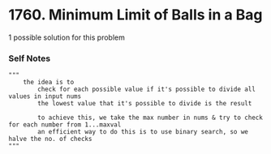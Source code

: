 # 1760. Minimum Limit of Balls in a Bag

1 possible solution for this problem  

### Self Notes


```
"""
    the idea is to 
        check for each possible value if it's possible to divide all values in input nums
        the lowest value that it's possible to divide is the result

        to achieve this, we take the max number in nums & try to check for each number from 1...maxval
        an efficient way to do this is to use binary search, so we halve the no. of checks
"""
```

